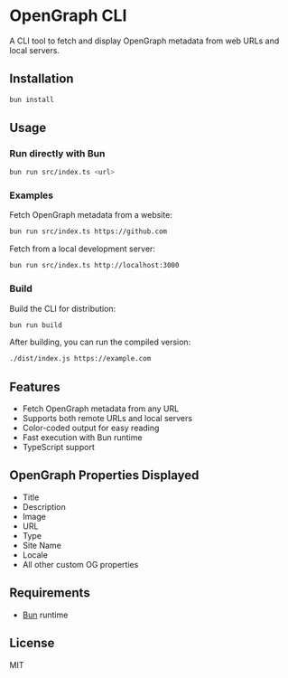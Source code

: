 # OpenGraph CLI

A CLI tool to fetch and display OpenGraph metadata from web URLs and local servers.

## Installation

```bash
bun install
```

## Usage

### Run directly with Bun

```bash
bun run src/index.ts <url>
```

### Examples

Fetch OpenGraph metadata from a website:
```bash
bun run src/index.ts https://github.com
```

Fetch from a local development server:
```bash
bun run src/index.ts http://localhost:3000
```

### Build

Build the CLI for distribution:
```bash
bun run build
```

After building, you can run the compiled version:
```bash
./dist/index.js https://example.com
```

## Features

- Fetch OpenGraph metadata from any URL
- Supports both remote URLs and local servers
- Color-coded output for easy reading
- Fast execution with Bun runtime
- TypeScript support

## OpenGraph Properties Displayed

- Title
- Description
- Image
- URL
- Type
- Site Name
- Locale
- All other custom OG properties

## Requirements

- [Bun](https://bun.sh) runtime

## License

MIT
